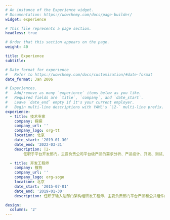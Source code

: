 ```yaml
---
# An instance of the Experience widget.
# Documentation: https://wowchemy.com/docs/page-builder/
widget: experience

# This file represents a page section.
headless: true

# Order that this section appears on the page.
weight: 40

title: Experience
subtitle:

# Date format for experience
#   Refer to https://wowchemy.com/docs/customization/#date-format
date_format: Jan 2006

# Experiences.
#   Add/remove as many `experience` items below as you like.
#   Required fields are `title`, `company`, and `date_start`.
#   Leave `date_end` empty if it's your current employer.
#   Begin multi-line descriptions with YAML's `|2-` multi-line prefix.
experience:
  - title: 技术专家
    company: 探探
    company_url: ''
    company_logo: org-tt
    location: 北京
    date_start: '2019-01-30'
    date_end: '2022-03-31'
    description: |2-
        任职于平台开发部门，主要负责公司平台级产品的需求分析、产品设计、开发、测试、运维、推广等产品全流程的工作。主要工作成绩有：1. 搭建客户端监控平台，实现对客户端（iOS、Android）App 线上质量和稳定性的监测。达到及时发现线上问题、尽可能帮助研发排查问题的目的。2. 从零搭建一套面向研发和 QA 的平台，梳理和优化研发交付流程，提高后端服务和前端 App 的发版效率，实现秒级上线，分钟级扩容；

  - title: 开发工程师
    company: 搜狗
    company_url: ''
    company_logo: org-sogo
    location: 北京
    date_start: '2015-07-01'
    date_end: '2019-01-30'
    description: 任职于输入法部门架构组研发工程师，主要负责部门平台产品和公共组件的研发，以及技术难点的调研及攻克。主要工作成绩有：从零搭建一套崩溃监控分析平台，实现对崩溃率的监控，并对崩溃进行分类，最终显著降低输入法产品在全平台的崩溃率。

design:
  columns: '2'
---
```

